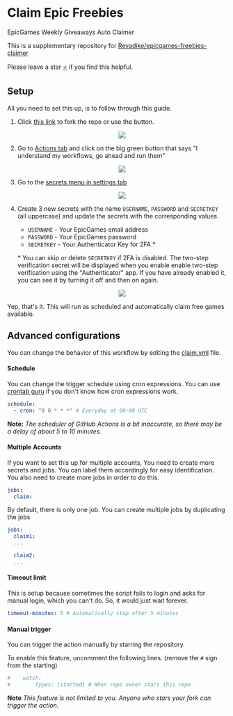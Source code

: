 # Claim Epic Freebies

EpicGames Weekly Giveaways Auto Claimer

This is a supplementary repository for [Revadike/epicgames-freebies-claimer](https://github.com/Revadike/epicgames-freebies-claimer)

Please leave a star [:star:](https://github.com/xuac/claim-epic-freebies#:~:text=star) if you find this helpful.

## Setup

All you need to set this up, is to follow through this guide.

1. Click [this link](https://github.com/xuac/claim-epic-freebies/fork) to fork the repo or use the button.

   <p align="center">
     <img src="https://i.imgur.com/WRxfXmg.png">
   </p>

2. Go to [Actions tab](../../actions) and click on the big green button that says "I understand my workflows, go ahead and run them"

   <p align="center">
     <img src="https://i.imgur.com/gAsnfRv.png">
   </p>

3. Go to the [secrets menu in settings tab](../../settings/secrets)

   <p align="center">
     <img src="https://i.imgur.com/k21dFyM.png">
   </p>

4. Create 3 new secrets with the name `USERNAME`, `PASSWORD` and `SECRETKEY` (all uppercase) and update the secrets with the corresponding values

   - `USERNAME` - Your EpicGames email address
   - `PASSWORD` - Your EpicGames password
   - `SECRETKEY` - Your Authenticator Key for 2FA *

    \* You can skip or delete `SECRETKEY` if 2FA is disabled. The two-step verification secret will be displayed when you enable enable two-step verification using the "Authenticator" app. If you have already enabled it, you can see it by turning it off and then on again.


   <p align="center">
     <img src="https://i.imgur.com/4q9GyOk.png">
   </p>


Yep, that's it. This will run as scheduled and automatically claim free games available.

## Advanced configurations

You can change the behavior of this workflow by editing the [claim.yml](.github/workflows/claim.yml) file.

#### Schedule

You can change the trigger schedule using cron expressions. You can use [crontab guru](https://crontab.guru/) if you don't know how cron expressions work.

```yml
schedule:
  - cron: "0 0 * * *" # Everyday at 00:00 UTC
```

**Note:** _The scheduler of GitHub Actions is a bit inaccurate, so there may be a delay of about 5 to 10 minutes._

#### Multiple Accounts

If you want to set this up for multiple accounts, You need to create more secrets and jobs. You can label them accordingly for easy identification. You also need to create more jobs in order to do this.

```yml
jobs:
  claim:
```

By default, there is only one job. You can create multiple jobs by duplicating the jobs

```yml
jobs:
  claim1:
  ...

  claim2:
  ...
```

#### Timeout limit

This is setup because sometimes the script fails to login and asks for manual login, which you can't do. So, it would just wait forever.

```yml
timeout-minutes: 5 # Automatically stop after 5 minutes
```

#### Manual trigger

You can trigger the action manually by starring the repository.

To enable this feature, uncomment the following lines. (remove the `#` sign from the starting)

```yml
#    watch:
#        types: [started] # When repo owner stars this repo
```

**Note** _This feature is not limited to you. Anyone who stars your fork can trigger the action._
